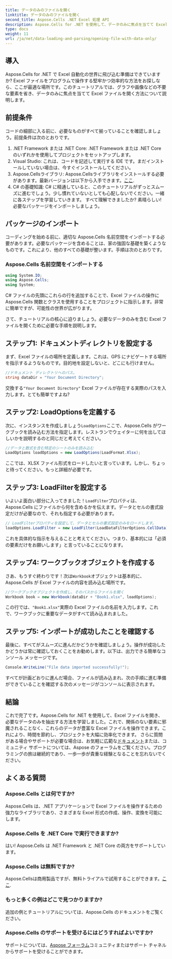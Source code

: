 ```yaml
---
title: データのみのファイルを開く
linktitle: データのみのファイルを開く
second_title: Aspose.Cells .NET Excel 処理 API
description: Aspose.Cells for .NET を使用して、データのみに焦点を当てて Excel ファイルを開く方法を習得します。Excel 操作を効率化するための .NET 開発者向けの簡単なガイドです。
type: docs
weight: 11
url: /ja/net/data-loading-and-parsing/opening-file-with-data-only/
---
```

## 導入
Aspose.Cells for .NET で Excel 自動化の世界に飛び込む準備はできていますか? Excel ファイルをプログラムで操作する堅牢かつ効率的な方法をお探しなら、ここが最適な場所です。このチュートリアルでは、グラフや画像などの不要な要素を省き、データのみに焦点を当てて Excel ファイルを開く方法について説明します。
## 前提条件
コードの細部に入る前に、必要なものがすべて揃っていることを確認しましょう。前提条件は次のとおりです。
1. .NET Framework または .NET Core: .NET Framework または .NET Core のいずれかを使用してプロジェクトをセットアップします。
2. Visual Studio: これは、コードを記述して実行する IDE です。まだインストールしていない場合は、今すぐインストールしてください。
3.  Aspose.Cellsライブラリ: Aspose.Cellsライブラリをインストールする必要があります。最新バージョンは以下から入手できます。[ここ](https://releases.aspose.com/cells/net/).
4. C# の基礎知識: C# に精通していると、このチュートリアルがずっとスムーズに進むでしょう。少し慣れていないとしても心配しないでください。一緒に各ステップを学習していきます。
すべて理解できましたか? 素晴らしい! 必要なパッケージをインポートしましょう。
## パッケージのインポート
コーディングを始める前に、適切な Aspose.Cells 名前空間をインポートする必要があります。必要なパッケージを含めることは、家の強固な基礎を築くようなものです。これにより、他のすべての基礎が整います。手順は次のとおりです。
### Aspose.Cells 名前空間をインポートする
```csharp
using System.IO;
using Aspose.Cells;
using System;
```
C# ファイルの先頭にこれらの行を追加することで、Excel ファイルの操作に Aspose.Cells 関数とクラスを使用することをプロジェクトに指示します。非常に簡単ですが、可能性の世界が広がります。

さて、チュートリアルの核心に迫りましょう。必要なデータのみを含む Excel ファイルを開くために必要な手順を説明します。
## ステップ1: ドキュメントディレクトリを設定する
まず、Excel ファイルの場所を定義します。これは、GPS にナビゲートする場所を指示するようなものです。目的地を設定しないと、どこにも行けません。
```csharp
//ドキュメント ディレクトリへのパス。
string dataDir = "Your Document Directory";
```
交換する`"Your Document Directory"` Excel ファイルが存在する実際のパスを入力します。とても簡単ですよね? 
## ステップ2: LoadOptionsを定義する
次に、インスタンスを作成しましょう`LoadOptions`ここで、Aspose.Cells がワークブックを読み込む方法を指定します。レストランでウェイターに何を出してほしいかを説明するのと同じだと考えてください。
```csharp
//データと数式を含む特定のシートのみを読み込む
LoadOptions loadOptions = new LoadOptions(LoadFormat.Xlsx);
```
ここでは、XLSX ファイル形式をロードしたいと言っています。しかし、ちょっと待ってください。もっと詳細が必要です。
## ステップ3: LoadFilterを設定する
いよいよ面白い部分に入ってきました！`LoadFilter`プロパティは、Aspose.Cells にファイルから何を含めるかを伝えます。データとセルの書式設定だけが必要なので、それも指定する必要があります。
```csharp
// LoadFilterプロパティを設定して、データとセルの書式設定のみをロードします。
loadOptions.LoadFilter = new LoadFilter(LoadDataFilterOptions.CellData);
```
これを具体的な指示を与えることと考えてください。つまり、基本的には「必須の要素だけをお願いします」と言っていることになります。
## ステップ4: ワークブックオブジェクトを作成する
さあ、もうすぐ終わりです！次は`Workbook`オブジェクトは基本的に、Aspose.Cells が Excel ファイルの内容を読み込む場所です。
```csharp
//ワークブックオブジェクトを作成し、そのパスからファイルを開く
Workbook book = new Workbook(dataDir + "Book1.xlsx", loadOptions);
```
この行では、`"Book1.xlsx"`実際の Excel ファイルの名前を入力します。これで、ワークブックに重要なデータがすべて読み込まれました。
## ステップ5: インポートが成功したことを確認する
最後に、すべてがスムーズに進んだかどうかを確認しましょう。操作が成功したかどうかは常に確認しておくことをお勧めします。以下は、出力できる簡単なコンソール メッセージです。
```csharp
Console.WriteLine("File data imported successfully!");
```
すべてが計画どおりに進んだ場合、ファイルが読み込まれ、次の手順に進む準備ができていることを確認する次のメッセージがコンソールに表示されます。
## 結論
これで完了です。Aspose.Cells for .NET を使用して、Excel ファイルを開き、必要なデータのみを抽出する方法を学習しました。これで、関係のない要素に邪魔されることなく、これらのデータが豊富な Excel ファイルを操作できます。これにより、時間を節約し、プロジェクトを大幅に効率化できます。
さらに質問がある場合やサポートが必要な場合は、お気軽に広範な[ドキュメント](https://reference.aspose.com/cells/net/)または、コミュニティ サポートについては、Aspose のフォーラムをご覧ください。プログラミングの旅は継続的であり、一歩一歩が貴重な経験となることを忘れないでください。
## よくある質問
### Aspose.Cells とは何ですか?
Aspose.Cells は、.NET アプリケーションで Excel ファイルを操作するための強力なライブラリであり、さまざまな Excel 形式の作成、操作、変換を可能にします。
### Aspose.Cells を .NET Core で実行できますか?
はい! Aspose.Cells は .NET Framework と .NET Core の両方をサポートしています。
### Aspose.Cells は無料ですか?
 Aspose.Cellsは商用製品ですが、無料トライアルで試用することができます。[ここ](https://releases.aspose.com/).
### もっと多くの例はどこで見つかりますか?
追加の例とチュートリアルについては、Aspose.Cells のドキュメントをご覧ください。
### Aspose.Cells のサポートを受けるにはどうすればよいですか?
サポートについては、[Aspose フォーラム](https://forum.aspose.com/c/cells/9)コミュニティまたはサポート チャネルからサポートを受けることができます。